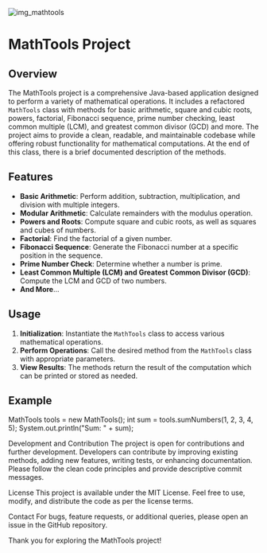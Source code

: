 ![img_mathtools](https://github.com/dev81log/MathTools/assets/105469529/c898ead1-6a40-4395-a171-49dbd41a0c3a)


 # MathTools Project

## Overview

The MathTools project is a comprehensive Java-based application designed to perform a variety of mathematical operations. It includes a refactored `MathTools` class with methods for basic arithmetic, square and cubic roots, powers, factorial, Fibonacci sequence, prime number checking, least common multiple (LCM), and greatest common divisor (GCD) and more. The project aims to provide a clean, readable, and maintainable codebase while offering robust functionality for mathematical computations.
At the end of this class, there is a brief documented description of the methods.

## Features

- **Basic Arithmetic**: Perform addition, subtraction, multiplication, and division with multiple integers.
- **Modular Arithmetic**: Calculate remainders with the modulus operation.
- **Powers and Roots**: Compute square and cubic roots, as well as squares and cubes of numbers.
- **Factorial**: Find the factorial of a given number.
- **Fibonacci Sequence**: Generate the Fibonacci number at a specific position in the sequence.
- **Prime Number Check**: Determine whether a number is prime.
- **Least Common Multiple (LCM) and Greatest Common Divisor (GCD)**: Compute the LCM and GCD of two numbers.
- **And More**...

## Usage

1. **Initialization**: Instantiate the `MathTools` class to access various mathematical operations.
2. **Perform Operations**: Call the desired method from the `MathTools` class with appropriate parameters.
3. **View Results**: The methods return the result of the computation which can be printed or stored as needed.

## Example

MathTools tools = new MathTools();
int sum = tools.sumNumbers(1, 2, 3, 4, 5);
System.out.println("Sum: " + sum);

Development and Contribution
The project is open for contributions and further development. Developers can contribute by improving existing methods, adding new features, writing tests, or enhancing documentation. Please follow the clean code principles and provide descriptive commit messages.

License
This project is available under the MIT License. Feel free to use, modify, and distribute the code as per the license terms.

Contact
For bugs, feature requests, or additional queries, please open an issue in the GitHub repository.

Thank you for exploring the MathTools project!
